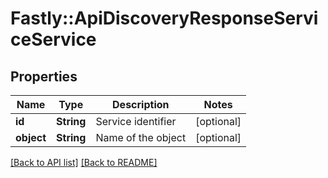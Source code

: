 # Fastly::ApiDiscoveryResponseServiceService

## Properties

| Name | Type | Description | Notes |
| ---- | ---- | ----------- | ----- |
| **id** | **String** | Service identifier | [optional] |
| **object** | **String** | Name of the object | [optional] |

[[Back to API list]](../../README.md#endpoints) [[Back to README]](../../README.md)

